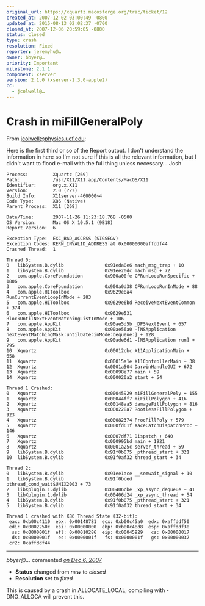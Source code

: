 ```yaml
---
original_url: https://xquartz.macosforge.org/trac/ticket/12
created_at: 2007-12-02 03:00:49 -0800
updated_at: 2015-08-13 02:02:37 -0700
closed_at: 2007-12-06 20:59:05 -0800
status: closed
type: crash
resolution: Fixed
reporter: jeremyhu@…
owner: bbyer@…
priority: Important
milestone: 2.1.1
component: xserver
version: 2.1.0 (xserver-1.3.0-apple2)
cc:
  - jcolwell@…
---
```


Crash in miFillGeneralPoly
==========================


From <jcolwell@physics.ucf.edu>:

Here is the first third or so of the Report output. I don't understand the information in here so I'm not sure if this is all the relevant information, but I didn't want to flood e-mail with the full thing unless necessary...
Josh

    Process:         Xquartz [269]
    Path:            /usr/X11/X11.app/Contents/MacOS/X11
    Identifier:      org.x.X11
    Version:         2.0 (???)
    Build Info:      X11server-460000~4
    Code Type:       X86 (Native)
    Parent Process:  X11 [268]

    Date/Time:       2007-11-26 11:23:18.768 -0500
    OS Version:      Mac OS X 10.5.1 (9B18)
    Report Version:  6

    Exception Type:  EXC_BAD_ACCESS (SIGSEGV)
    Exception Codes: KERN_INVALID_ADDRESS at 0x00000000affddf44
    Crashed Thread:  1

    Thread 0:
    0   libSystem.B.dylib               0x91eda8e6 mach_msg_trap + 10
    1   libSystem.B.dylib               0x91ee20dc mach_msg + 72
    2   com.apple.CoreFoundation        0x900a00fe CFRunLoopRunSpecific + 1806
    3   com.apple.CoreFoundation        0x900a0d38 CFRunLoopRunInMode + 88
    4   com.apple.HIToolbox             0x9629e8a4 RunCurrentEventLoopInMode + 283
    5   com.apple.HIToolbox             0x9629e6bd ReceiveNextEventCommon + 374
    6   com.apple.HIToolbox             0x9629e531 BlockUntilNextEventMatchingListInMode + 106
    7   com.apple.AppKit                0x90ae5d5b _DPSNextEvent + 657
    8   com.apple.AppKit                0x90ae56a0 -[NSApplication nextEventMatchingMask:untilDate:inMode:dequeue:] + 128
    9   com.apple.AppKit                0x90ade6d1 -[NSApplication run] + 795
    10  Xquartz                         0x00012cbc X11ApplicationMain + 658
    11  Xquartz                         0x00015a1e X11ControllerMain + 38
    12  Xquartz                         0x0001a504 DarwinHandleGUI + 672
    13  Xquartz                         0x00098e77 main + 59
    14  Xquartz                         0x000020a2 start + 54

    Thread 1 Crashed:
    0   Xquartz                         0x00045929 miFillGeneralPoly + 155
    1   Xquartz                         0x00044ff7 miFillPolygon + 416
    2   Xquartz                         0x00148aa5 damageFillPolygon + 816
    3   Xquartz                         0x000228a7 RootlessFillPolygon + 923
    4   Xquartz                         0x00082374 ProcFillPoly + 579
    5   Xquartz                         0x000fd61f XaceCatchDispatchProc + 146
    6   Xquartz                         0x0007df71 Dispatch + 640
    7   Xquartz                         0x000995bd main + 1921
    8   Xquartz                         0x0001a25c server_thread + 59
    9   libSystem.B.dylib               0x91f0b075 _pthread_start + 321
    10  libSystem.B.dylib               0x91f0af32 thread_start + 34

    Thread 2:
    0   libSystem.B.dylib               0x91ee1ace __semwait_signal + 10
    1   libSystem.B.dylib               0x91f0bced pthread_cond_wait$UNIX2003 + 73
    2   libXplugin.1.dylib              0x00406cbe _xp_async_dequeue + 41
    3   libXplugin.1.dylib              0x00406d24 _xp_async_thread + 54
    4   libSystem.B.dylib               0x91f0b075 _pthread_start + 321
    5   libSystem.B.dylib               0x91f0af32 thread_start + 34

    Thread 1 crashed with X86 Thread State (32-bit):
     eax: 0xb00c4110  ebx: 0x00148781  ecx: 0xb00c45a0  edx: 0xaffddf50
     edi: 0x0002250c  esi: 0x00000000  ebp: 0xb00c48d8  esp: 0xaffddf30
      ss: 0x0000001f  efl: 0x00010286  eip: 0x00045929   cs: 0x00000017
      ds: 0x0000001f   es: 0x0000001f   fs: 0x0000001f   gs: 0x00000037
     cr2: 0xaffddf44


---

*bbyer@…* commented *[on Dec 6, 2007](https://xquartz.macosforge.org/trac/ticket/12#comment:1 "December 6, 2007 at 8:59 PM PST")*

-   **Status** changed from *new* to *closed*
-   **Resolution** set to *fixed*

This is caused by a crash in ALLOCATE\_LOCAL; compiling with -DNO\_ALLOCA will prevent this.




